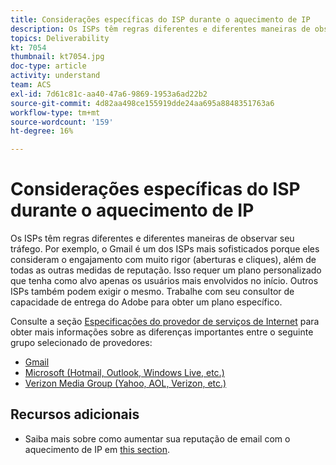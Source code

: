 ```yaml
---
title: Considerações específicas do ISP durante o aquecimento de IP
description: Os ISPs têm regras diferentes e diferentes maneiras de observar seu tráfego. Isso requer um plano personalizado que tenha como alvo apenas os usuários mais envolvidos no início.
topics: Deliverability
kt: 7054
thumbnail: kt7054.jpg
doc-type: article
activity: understand
team: ACS
exl-id: 7d61c81c-aa40-47a6-9869-1953a6ad22b2
source-git-commit: 4d82aa498ce155919dde24aa695a8848351763a6
workflow-type: tm+mt
source-wordcount: '159'
ht-degree: 16%

---
```


# Considerações específicas do ISP durante o aquecimento de IP

Os ISPs têm regras diferentes e diferentes maneiras de observar seu tráfego. Por exemplo, o Gmail é um dos ISPs mais sofisticados porque eles consideram o engajamento com muito rigor (aberturas e cliques), além de todas as outras medidas de reputação. Isso requer um plano personalizado que tenha como alvo apenas os usuários mais envolvidos no início. Outros ISPs também podem exigir o mesmo. Trabalhe com seu consultor de capacidade de entrega do Adobe para obter um plano específico.

Consulte a seção [Especificações do provedor de serviços de Internet](/help/internet-service-provider-specifics/overview.md) para obter mais informações sobre as diferenças importantes entre o seguinte grupo selecionado de provedores:

* [Gmail](/help/internet-service-provider-specifics/gmail.md)
* [Microsoft (Hotmail, Outlook, Windows Live, etc.)](/help/internet-service-provider-specifics/microsoft.md)
* [Verizon Media Group (Yahoo, AOL, Verizon, etc.)](/help/internet-service-provider-specifics/verizon-media-group.md)

## Recursos adicionais

* Saiba mais sobre como aumentar sua reputação de email com o aquecimento de IP em [this section](/help/additional-resources/increase-reputation-with-ip-warming.md).
